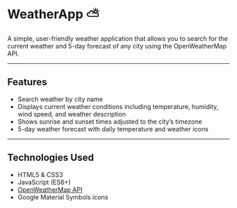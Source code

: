 # WeatherApp ⛅

A simple, user-friendly weather application that allows you to search for the current weather and 5-day forecast of any city using the OpenWeatherMap API.

---

## Features

- Search weather by city name
- Displays current weather conditions including temperature, humidity, wind speed, and weather description
- Shows sunrise and sunset times adjusted to the city’s timezone
- 5-day weather forecast with daily temperature and weather icons

---

## Technologies Used

- HTML5 & CSS3
- JavaScript (ES6+)
- [OpenWeatherMap API](https://openweathermap.org/api)
- Google Material Symbols icons
